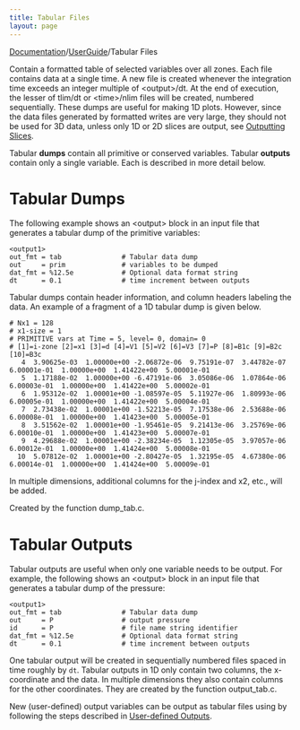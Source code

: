 ```yaml
---
title: Tabular Files
layout: page
---
```

[Documentation]({{site.baseurl}}/AthenaDocs)/[UserGuide]({{site.baseurl}}/AthenaDocsUG)/Tabular Files

Contain a formatted table of selected variables over all zones.  Each file contains data at a single time.
A new file is created whenever the integration time exceeds an integer multiple of \<output\>/dt. At the end of execution, the lesser of tlim/dt or \<time\>/nlim
files will be created,
numbered sequentially.  These dumps are useful for making 1D plots.  However, since the data files generated by
formatted writes are very large, they should not be used for 3D data, unless only 1D or 2D slices
are output, see [Outputting Slices]({{site.baseurl}}/AthenaDocsUGSlices).

Tabular **dumps** contain all primitive or conserved variables.  Tabular **outputs** contain only a single
variable.  Each is described in more detail below.

Tabular Dumps
=============

The following example shows an \<output\> block in an input file that generates a tabular dump of the primitive variables:

	<output1>
	out_fmt = tab               # Tabular data dump
	out     = prim              # variables to be dumped
	dat_fmt = %12.5e            # Optional data format string
	dt      = 0.1               # time increment between outputs


Tabular dumps contain header information, and column headers labeling the data.  An example of a fragment of a
1D tabular dump is given below.

	# Nx1 = 128
	# x1-size = 1
	# PRIMITIVE vars at Time = 5, level= 0, domain= 0
	# [1]=i-zone [2]=x1 [3]=d [4]=V1 [5]=V2 [6]=V3 [7]=P [8]=B1c [9]=B2c [10]=B3c
	   4  3.90625e-03  1.00000e+00 -2.06872e-06  9.75191e-07  3.44782e-07  6.00001e-01  1.00000e+00  1.41422e+00  5.00001e-01
	   5  1.17188e-02  1.00000e+00 -6.47191e-06  3.05086e-06  1.07864e-06  6.00003e-01  1.00000e+00  1.41422e+00  5.00002e-01
	   6  1.95312e-02  1.00001e+00 -1.08597e-05  5.11927e-06  1.80993e-06  6.00005e-01  1.00000e+00  1.41422e+00  5.00004e-01
	   7  2.73438e-02  1.00001e+00 -1.52213e-05  7.17538e-06  2.53688e-06  6.00008e-01  1.00000e+00  1.41423e+00  5.00005e-01
	   8  3.51562e-02  1.00001e+00 -1.95461e-05  9.21413e-06  3.25769e-06  6.00010e-01  1.00000e+00  1.41423e+00  5.00007e-01
	   9  4.29688e-02  1.00001e+00 -2.38234e-05  1.12305e-05  3.97057e-06  6.00012e-01  1.00000e+00  1.41424e+00  5.00008e-01
	  10  5.07812e-02  1.00001e+00 -2.80427e-05  1.32195e-05  4.67380e-06  6.00014e-01  1.00000e+00  1.41424e+00  5.00009e-01

In multiple dimensions, additional columns for the j-index and x2, etc., will be added.

Created by the function dump_tab.c.

Tabular Outputs
===============

Tabular outputs are useful when only one variable needs to be output.  For example,
the following shows an \<output\> block in an input file that generates a tabular dump of the pressure:

	<output1>
	out_fmt = tab               # Tabular data dump
	out     = P                 # output pressure
	id      = P                 # file name string identifier
	dat_fmt = %12.5e            # Optional data format string
	dt      = 0.1               # time increment between outputs

One tabular output will be created in sequentially numbered files spaced in time roughly by `dt`.  Tabular
outputs in 1D only contain two columns, the x-coordinate and the data.  In multiple dimensions they also contain
columns for the other coordinates.  They are created by the function output_tab.c.

New (user-defined) output variables can be output as tabular files using by following the steps described in
[User-defined Outputs]({{site.baseurl}}/AthenaDocsUGUserExpress).
